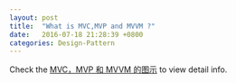 ```yaml
---
layout: post
title:  "What is MVC,MVP and MVVM ?"
date:   2016-07-18 21:28:39 +0800
categories: Design-Pattern
---
```


Check the [MVC，MVP 和 MVVM 的图示](http://www.ruanyifeng.com/blog/2015/02/mvcmvp_mvvm.html) to view detail info.
